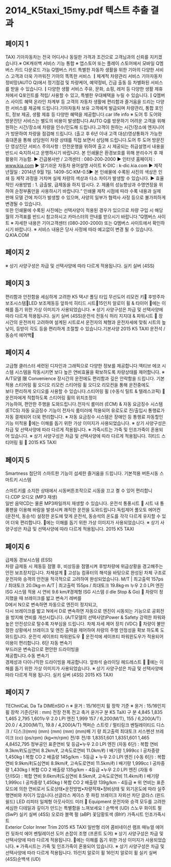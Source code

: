 # 2014_K5taxi_15my.pdf 텍스트 추출 결과

## 페이지 1

TAXI
              기아자동차는 전국 어디서나 동일한 가격과 조건으로 고객님과의 신뢰를 지키겠습니다.※ OK캐쉬백 서비스 기능 통합
※ 앱스토어 또는 플레이 스토어에서 모바일 Q멤버스 카드 다운로드 가능 Q멤버스 카드 특별한 자동차 생활을 위한 기아의 다양한 서비스 고객과 더욱 가까워진 기아의 똑똑한 서비스
┃체계적 차량관리 서비스 
기아자동차 정비망(AUTO Q)에서 
정기점검 및 차량케어, 예약정비, 긴급
출동 등 차별화된  서비스를 받을 수 
있습니다.┃다양한 생활 서비스
주유, 문화, 쇼핑, 레저 등 다양한 
생활 제휴처에서 Q포인트를 적립/
사용할 수 있고, 특별한 우대혜택을 
누릴 수 있습니다.┃Q멤버스 사이트 혜택
온라인 차계부 등 고객의 
자동차 생활에 편리함과 즐거움을 
드리는 다양한 서비스를 제공해 
드립니다.기아자동차 보유 고객에게 발급되며 
차량관리, 통합 포인트, 정보 제공, 
생활 제휴 등 다양한 혜택을 제공합니다.car life info
※ 도어 투 도어와 방문진단 서비스는 별도의 비용이 발생합니다.AUTO Q를 방문하기 어려운 
고객을 위해 원하는 시간/장소에 
차량을 인수/인도해 드립니다.고객이 원하는 시간/장소에 엔지니어가 
방문하여 차량을 점검해 드립니다.
(출고 후 6년 이내 고객 대상)영상통화가 가능한 휴대폰을 통해 
상담원이 차량 상태를 직접 보면서 
상담해 드립니다.도어 투 도어 방문진단 영상진단 서비스
주의사항 : 안전운행을 위하여 출고 시 제공되는 취급설명서 내용을 반드시 숙지하시고 운행하시기 바랍니다.
본 인쇄물은 환경보호를 위해 분리수거 후 재활용이 가능함.
  ▶ 긴급봉사반 / 고객센터 : 080-200-2000
  ▶ 인터넷 홈페이지 : www.kia.com                  ▶ 알기쉬운 자동차 용어설명 사이트 K-DIC : k-dic.kia.com
  ▶ 제작년월일 : 2014년 9월 1일.   1409-SC·KM-0.5▶ 본 인쇄물에 수록된 사진의 색상은 인쇄 등 제작 과정을 거치며 실제 차량의 색상과 다소 차이가 발생할 수 있습니다.
▶ 효율적인 사용방법 : 1. 급출발, 급제동을 하지 맙시다.  2. 제품의 성능향상과 수명연장을 위하여 순정부품만을 사용하시기 바랍니다.“  인쇄물 제작 시점에 따라 수록 내용과 실제 판매 모델 간에 차이가 발생할 수 있으며, 사양의 일부가 협력사 사정 등으로 불가피하게 변경될 수 있습니다.  
또한 인쇄물에 수록된 사진에는 선택사양이 적용된 경우가 있으므로 차량 구입 시 해당월의 가격표를 반드시 참고하시고 카마스터의 안내를 받으시기 바랍니다.”Q멤버스 사이트  ※ 자세한 내용은 기아고객센터 (080-200-2000) 또는 Q멤버스 사이트에서 확인하시기 바랍니다.      ※ 서비스 내용은 당사 사정에 따라 예고없이 변경 될 수 있습니다. Q.KIA.COM


## 페이지 2

※ 상기 사양구성은 차급 및 선택사양에 따라 다르게 적용됩니다. 실키 실버 (4SS)

## 페이지 3

편리함과 안전함을 세심하게 고려한 K5 택시!
폴딩 타입 무선도어 리모컨 키
후방주차보조시스템LED 보조제동등
앞좌석 히티드 시트15인치 알로이 휠 & 타이어
에는 이해를 돕기 위한 가상 이미지가 사용되었습니다.   ※ 상기 사양구성은 차급 및 선택사양에 따라 다르게 적용됩니다. 실키 실버 (4SS)운전석 전동식 허리 지지대 & 파워시트  
장시간의 운전까지 고려하여 설계된 시트로서 
운전자의 체형과 운전자세에 맞춰 
시트의 높낮이, 등받이 각도 등을 
편리하게 조절할 수 있습니다.기본사양    2015  K5 TAXI
운전석 / 동승석 에어백

## 페이지 4

고급형 클러스터 
세련된 디자인과 그래픽으로 다양한 정보를 제공합니다.액티브 에코 시스템
시스템을 작동시키면 보다 높은 연비효율을 
확보하도록 차량상태를 제어합니다.
※  A/T모델 限
Convenience 
장시간의 운전에도 편리함과 깊은 안락함을 드립니다.
기본적용 스티어링 휠 오디오 리모컨
스티어링 휠 오디오 리모컨을 통해 운전중에도   
보다 편리하게 오디오를 사용할 수 있습니다.스티어링 휠 (수동식 틸트 & 텔레스코픽) 
운전자에게 적합하도록 스티어링 휠의 위치조정이   
가능하여, 편안한 주행을 도와드립니다.전자식 룸미러 (ECM) & 자동 요금징수 시스템 (ETCS)
자동 요금징수 기능이 전자식 룸미러에 적용되어 유로도로 
진/출입시 통행료가 자동 결제되어 더욱 편리합니다.
※ 자동 요금징수 시스템은 장애인 등 통행료 자동할인 기능 미적용
에는 이해를 돕기 위한 가상 이미지가 사용되었습니다.   ※ 상기 사양구성은 차급 및 선택사양에 따라 다르게 적용됩니다.  ※ 가죽시트는 가죽 및 인조가죽이 혼용되어 있습니다.      ※ 상기 사양구성은 차급 및 선택사양에 따라 다르게 적용됩니다. 히티드 스티어링 휠    2015  K5 TAXI

## 페이지 5

Smartness 
첨단의 스마트한 기능이 섬세한 즐거움을 드립니다.
기본적용 
버튼시동 스마트키 시스템
        
스마트키를 소지한 상태에서 시동버튼조작으로 
시동을 끄고 켤 수 있어 편리합니다.CDP 오디오 (MP3 재생)  
일반 음악CD는 물론 MP3파일까지 재생할 수 있습니다.
운전석 통풍시트  
시트 내 통풍팬을 이용해 바람을 발생시켜 
쾌적한 운전을 도와드립니다.독립제어 풀오토 에어컨 (운전석, 동승석)
설정한 온도에 맞게 운전석, 동승석의 온도를 각각 다르게 
유지할 수 있어 더욱 편리합니다.
에는 이해를 돕기 위한 가상 이미지가 사용되었습니다.   ※ 상기 사양구성은 차급 및 선택사양에 따라 다르게 적용됩니다.    2015  K5 TAXI

## 페이지 6

급제동 경보시스템 (ESS)  
차량 급제동 시 제동등 점멸 후, 비상등을 
점멸시켜 후방차량에 위급상황을 경고해주는 
안전 보조장치입니다.
차체설계  
고성능 컴퓨터의 해석을 바탕으로 완성된 차체 구조로 운전자와 승객의 안전을 적극적으로 
고려하여 완성되었습니다.
M/T | 최고출력  157ps / 최대토크  20.0kg·m 
A/T | 최고출력  155ps / 최대토크  19.8kg·m 
누우 2.0 LPI 엔진 
ISG 시스템 적용 시 연비  9.6 km/ℓ경제형 ISG 시스템 (I dle Stop & Go)  
차량이 정지했을 때 브레이크를 밟고 변속기 레버를   
D에서 N으로 변속하면 자동으로 엔진이 정지되고,   
다시 브레이크를 밟고 N에서 D로 변속하면 자동으로 엔진이 
시동되는 기능으로 공회전을 방지해 연비를 개선시킵니다.
(A/T모델의 선택사양)Power & Safety 
강력한 파워와 높은 안전성으로 탈수록 자부심을 드립니다.
차체 자세 제어 장치 (VDC) 
차량이 불안정한 상황에서 브레이크 및 엔진
출력을 제어하여 차량의 주행 안정성을 확보
하도록 도와드립니다. 
운전석 세이프티 파워윈도우  
운전석에 세이프티 파워윈도우가 적용되어 
이용이 편리합니다.
6단 자동 변속기  
부드러운 변속감으로 편안한 드라이빙을  
제공합니다.수동 변속기  
경제성과 다이나믹한 드라이빙을 제공합니다.
앞좌석 슬라이딩 헤드레스트 
에는 이해를 돕기 위한 가상 이미지가 사용되었습니다.   ※ 상기 사양구성은 차급 및 선택사양에 따라 다르게 적용 됩니다. 실키 실버 (4SS)   2015  K5 TAXI

## 페이지 7

TEChnICaL Da Ta DIMEnSIO n
※ 윤거 : 15/16인치 휠 장착 기준 ※ 윤거 : 15/16인치 휠 장착 기준(단위 : mm)
전장
전폭
전고
축거
윤거구    분 K5 TaXI 구    분
4,845
1,835
1,465
2,795
1,601누우 2.0 LPI 엔진
1,999
157 / 6,200(M/T), 155 / 6,200(A/T)
20.0 / 4,200(M/T), 19.8 / 4,200(A/T)
맥퍼슨 스트럿 / 멀티링크
벤틸레이티드 디스크 / 디스크(mm)
(mm)
(mm)
(mm)
 (mm)배  기  량
최고출력
최대토크
서스펜션
브레이크 (cc)
(ps/rpm)
(kg•m/rpm)
전/후
전/후
 1,8351,601
1,8351,601
1,465
4,8452,795
정부공인 표준연비 및 등급•누우 2.0 LPI 엔진 (자동 6단) : 복합 연비 9.3km/ℓ(도심연비 8.2km/ℓ, 고속도로연비 11.0km/ℓ)  Ⅰ  배기량 1,999cc  Ⅰ  공차중량 1,450kg  Ⅰ  복합 CO 2 배출량 145g/km - 5등급       • 누우 2.0 LPI 엔진 (수동 6단) : 복합 연비 9.9km/ℓ(도심연비 8.9km/ℓ, 고속도로연비 11.5km/ℓ)  Ⅰ  배기량 1,999cc  Ⅰ  공차중량 1,430kg  Ⅰ  복합 CO 2 배출량 135g/km - 4등급
•누우 2.0 LPI 엔진 (자동 6단/ISG) : 복합 연비 9.6km/ℓ(도심연비 8.5km/ℓ, 고속도로연비 11.4km/ℓ)  Ⅰ  배기량 1,999cc  Ⅰ  공차중량 1,450kg  Ⅰ  복합 CO 2 배출량 139g/km - 4등급
※ 위 연비는 표준모드에 의한 연비로서 도로상태•운전방법•차량적재•정비상태 및 외기온도에 따라 실주행연비와 차이가 있습니다.선글라스 케이스
 풋 파킹 브레이크
 자외선 차단 글라스 (윈드쉴드) LED 리피터 일체형 아웃사이드 미러 
Equipment
운전자와 승객 모두를 고려한 세심한 디테일과 깊이가 만드는 특별함을 느껴보세요 !
순백색 (UD) 스노우 화이트 펄 (SwP) 실키 실버 (4SS) 오로라 블랙 펄 (aBP) 꽃담황토색 (BhY)
 가죽시트 인조가죽시트             
Exterior Color Inner Trim   2015  K5 TAXI
일반형 리어 콤비네이션 램프 
 매뉴얼 에어컨 뒷좌석 에어 벤틸레이션
 도어 손잡이 조명 (프론트 도어)
※ 상기 사양구성은 차급 및 선택사양에 따라 다르게 적용됩니다. 
 에는 이해를 돕기 위한 가상 이미지가 사용되었습니다.    ※ 가죽시트는 가죽 및 인조가죽이 혼용되어 있습니다.     ※ 상기 사양구성은 차급 및 선택사양에 따라 다르게 적용됩니다. 
15인치 알로이 휠
16인치 알로이 휠
실키 실버 (4SS)순백색 (UD)

